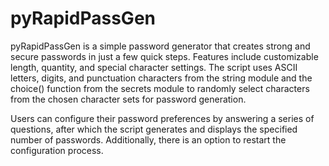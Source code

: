 # pyRapidPassGen
pyRapidPassGen is a simple password generator that creates strong and secure passwords in just a few quick steps. Features include customizable length, quantity, and special character settings. The script uses ASCII letters, digits, and punctuation characters from the string module and the choice() function from the secrets module to randomly select characters from the chosen character sets for password generation. 

Users can configure their password preferences by answering a series of questions, after which the script generates and displays the specified number of passwords. Additionally, there is an option to restart the configuration process.
